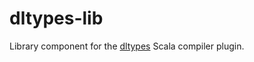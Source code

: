# dltypes-lib
Library component for the [dltypes](https://github.com/pseifer/dltypes)
Scala compiler plugin.
